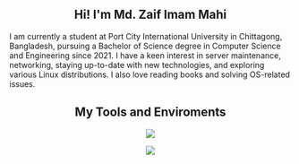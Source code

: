 <h2 align="center"> Hi! I'm Md. Zaif Imam Mahi </h2>

<p>I am currently a student at Port City International University in Chittagong, Bangladesh, pursuing a Bachelor of Science degree in Computer Science and Engineering since 2021. I have a keen interest in server maintenance, networking, staying up-to-date with new technologies, and exploring various Linux distributions. I also love reading books and solving OS-related issues.</p>


<h2 align="center"> My Tools and Enviroments </h2>
<p align="center">
  <a href="https://go-skill-icons.vercel.app/">
    <img src="https://go-skill-icons.vercel.app/api/icons?i=linux,debian,ubuntu,redhat,bash,py,c,cpp,dart,yaml,git,gitlab" />
  </a>
</p>
<p align="center">
  <a href="https://go-skill-icons.vercel.app/">
    <img src="https://go-skill-icons.vercel.app/api/icons?i=flutter,wordpress,ansible,proxmox,docker,podman,kubernetes,terminal,tmux,vscode,vim" />
  </a>
</p>
